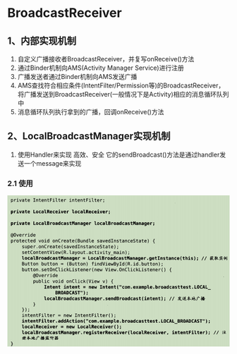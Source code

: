 # BroadcastReceiver

## 1、内部实现机制

1. 自定义广播接收者BroadcastReceiver，并复写onReceive\(\)方法
2. 通过Binder机制向AMS\(Activity Manager Service\)进行注册
3. 广播发送者通过Binder机制向AMS发送广播
4. AMS查找符合相应条件\(IntentFilter/Permission等\)的BroadcastReceiver，将广播发送到BroadcastReceiver\(一般情况下是Activity\)相应的消息循环队列中
5. 消息循环队列执行拿到的广播，回调onReceive\(\)方法

## 2、LocalBroadcastManager实现机制

1. 使用Handler来实现 高效、安全 它的sendBroadcast\(\)方法是通过handler发送一个message来实现

### 2.1 使用

![](../../.gitbook/assets/image%20%281%29.png)



